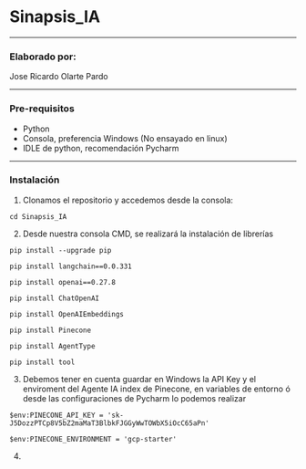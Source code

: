 # Sinapsis_IA

___________________________________________________________________________________
### Elaborado por:
Jose Ricardo Olarte Pardo

___________________________________________________________________________________
### Pre-requisitos

  - Python
  - Consola, preferencia Windows (No ensayado en linux)
  - IDLE de python, recomendación Pycharm

___________________________________________________________________________________
### Instalación

1. Clonamos el repositorio y accedemos desde la consola:
```
cd Sinapsis_IA
```
2. Desde nuestra consola CMD, se realizará la instalación de librerías

```
pip install --upgrade pip
```
```
pip install langchain==0.0.331
```
```
pip install openai==0.27.8
```
```
pip install ChatOpenAI
```
```
pip install OpenAIEmbeddings
```
```
pip install Pinecone
```
```
pip install AgentType
```
```
pip install tool
```

3. Debemos tener en cuenta guardar en Windows la API Key y el enviroment del Agente IA index de Pinecone, en variables de entorno ó desde las configuraciones de Pycharm lo podemos realizar
```
$env:PINECONE_API_KEY = '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'
```
```
$env:PINECONE_ENVIRONMENT = 'gcp-starter'
```
4. 
